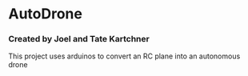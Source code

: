 # AutoDrone

### Created by Joel and Tate Kartchner

This project uses arduinos to convert an RC plane into an autonomous drone
